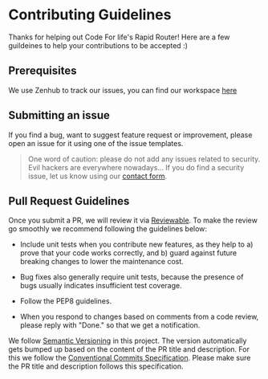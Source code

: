 
# Contributing Guidelines

Thanks for helping out Code For life's Rapid Router! Here are a few guildeines to help your contributions to be accepted :)

## Prerequisites

We use Zenhub to track our issues, you can find our workspace [here](https://app.zenhub.com/workspaces/code-for-life-team-56f2afba6e54555c586f6db3/boards?repos=18399425,49142916,22154147,39072690,96999382)

## Submitting an issue

If you find a bug, want to suggest feature request or improvement, please open an issue for it using one of the issue templates.

> One word of caution: please do not add any issues related to security. Evil hackers are everywhere nowadays... If you do find a security issue, let us know using our [contact form][c4l-contact-form].

## Pull Request Guidelines

Once you submit a PR, we will review it via [Reviewable](https://reviewable.io/). To make the review go smoothly we recommend following the guidelines below:

* Include unit tests when you contribute new features, as they help to a) prove that your code works correctly, and b) guard against future breaking changes to lower the maintenance cost.

* Bug fixes also generally require unit tests, because the presence of bugs usually indicates insufficient test coverage.

* Follow the PEP8 guidelines.

* When you respond to changes based on comments from a code review, please reply with "Done." so that we get a notification.

We follow [Semantic Versioning](https://semver.org/) in this project. The version automatically gets bumped up based on the content of the PR title and description. For this we follow the [Conventional Commits Specification](https://www.conventionalcommits.org). Please make sure the PR title and description follows this specification.

[c4l-contact-form]: https://www.codeforlife.education/help/#contact
